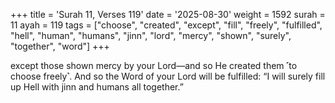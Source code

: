 +++
title = 'Surah 11, Verses 119'
date = '2025-08-30'
weight = 1592
surah = 11
ayah = 119
tags = ["choose", "created", "except", "fill", "freely", "fulfilled", "hell", "human", "humans", "jinn", "lord", "mercy", "shown", "surely", "together", "word"]
+++

except those shown mercy by your Lord—and so He created them ˹to choose freely˺. And so the Word of your Lord will be fulfilled: “I will surely fill up Hell with jinn and humans all together.”